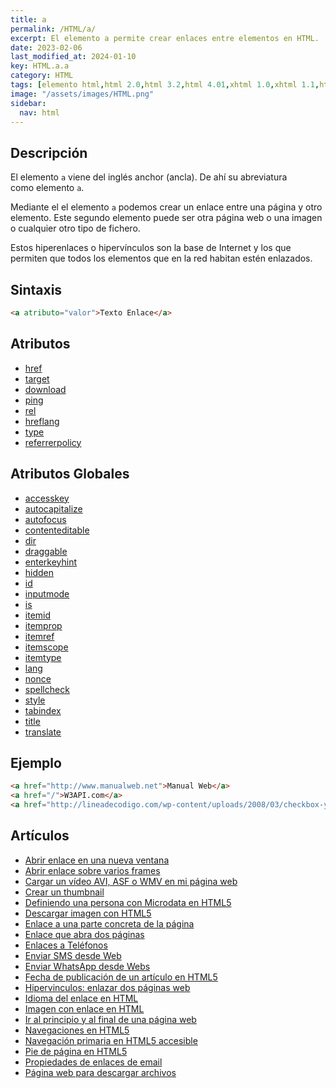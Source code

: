 ```yaml
---
title: a
permalink: /HTML/a/
excerpt: El elemento a permite crear enlaces entre elementos en HTML.
date: 2023-02-06
last_modified_at: 2024-01-10
key: HTML.a.a
category: HTML
tags: [elemento html,html 2.0,html 3.2,html 4.01,xhtml 1.0,xhtml 1.1,html 5,html 5.1,html 5.2]
image: "/assets/images/HTML.png"
sidebar:
  nav: html
---
```


## Descripción


El elemento `a` viene del inglés anchor (ancla). De ahí su abreviatura como elemento `a`.


Mediante el el elemento `a` podemos crear un enlace entre una página y otro elemento. Este segundo elemento puede ser otra página web o una imagen o cualquier otro tipo de fichero.


Estos hiperenlaces o hipervínculos son la base de Internet y los que permiten que todos los elementos que en la red habitan estén enlazados.


## Sintaxis


```html
<a atributo="valor">Texto Enlace</a>
```


## Atributos

- [href](/HTML/a/href/)
- [target](/HTML/a/target/)
- [download](/HTML/a/download/)
- [ping](/HTML/a/ping/)
- [rel](/HTML/a/rel/)
- [hreflang](/HTML/a/hreflang/)
- [type](/HTML/a/type/)
- [referrerpolicy](/HTML/a/referrerpolicy/)

## Atributos Globales

- [accesskey](/HTML/accesskey/)
- [autocapitalize](/HTML/autocapitalize/)
- [autofocus](/HTML/autofocus/)
- [contenteditable](/HTML/contenteditable/)
- [dir](/HTML/dir/)
- [draggable](/HTML/draggable/)
- [enterkeyhint](/HTML/enterkeyhint/)
- [hidden](/HTML/hidden/)
- [id](https://www.w3api.com/HTML/id/)
- [inputmode](/HTML/inputmode/)
- [is](/HTML/is/)
- [itemid](/HTML/itemid/)
- [itemprop](/HTML/itemprop/)
- [itemref](/HTML/itemref/)
- [itemscope](/HTML/itemscope/)
- [itemtype](/HTML/itemtype/)
- [lang](/HTML/lang/)
- [nonce](/HTML/nonce/)
- [spellcheck](/HTML/spellcheck/)
- [style](/HTML/style/)
- [tabindex](/HTML/tabindex/)
- [title](/HTML/title/)
- [translate](/HTML/translate/)

## Ejemplo


```html
<a href="http://www.manualweb.net">Manual Web</a>
<a href="/">W3API.com</a>
<a href="http://lineadecodigo.com/wp-content/uploads/2008/03/checkbox-y-operadores-binarios.zip">Enlace a un fichero ZIP</a>
```


## Artículos

- [Abrir enlace en una nueva ventana](http://lineadecodigo.com/html/abrir-enlace-en-una-nueva-ventana/)
- [Abrir enlace sobre varios frames](http://lineadecodigo.com/html/abrir-enlace-sobre-varios-frames/)
- [Cargar un vídeo AVI, ASF o WMV en mi página web](http://lineadecodigo.com/html/cargar-un-video-avi-asf-o-wmv-en-mi-pagina-web/)
- [Crear un thumbnail](http://lineadecodigo.com/html/crear-un-thumbnail/)
- [Definiendo una persona con Microdata en HTML5](http://lineadecodigo.com/html5/definiendo-una-persona-con-microdata-en-html5/)
- [Descargar imagen con HTML5](http://lineadecodigo.com/html5/descargar-imagen-con-html5/)
- [Enlace a una parte concreta de la página](http://lineadecodigo.com/html/enlace-a-una-parte-concreta-de-la-pagina/)
- [Enlace que abra dos páginas](http://lineadecodigo.com/html/enlace-que-abra-dos-paginas/)
- [Enlaces a Teléfonos](http://lineadecodigo.com/html/enlaces-a-telefonos/)
- [Enviar SMS desde Web](http://lineadecodigo.com/html/enviar-sms-desde-web/)
- [Enviar WhatsApp desde Webs](http://lineadecodigo.com/html/enviar-whatsapp-desde-webs/)
- [Fecha de publicación de un artículo en HTML5](http://lineadecodigo.com/html5/fecha-de-publicacion-de-un-articulo-en-html5/)
- [Hipervinculos: enlazar dos páginas web](http://lineadecodigo.com/html/hipervinculos-enlazar-dos-paginas-web/)
- [Idioma del enlace en HTML](http://lineadecodigo.com/html/idioma-del-enlace-en-html/)
- [Imagen con enlace en HTML](http://lineadecodigo.com/html/imagen-con-enlace-en-html/)
- [Ir al principio y al final de una página web](http://lineadecodigo.com/html/ir-al-principio-y-al-final-de-una-pagina-web/)
- [Navegaciones en HTML5](http://lineadecodigo.com/html5/navegaciones-en-html5/)
- [Navegación primaria en HTML5 accesible](http://lineadecodigo.com/html5/navegacion-primaria-en-html5-accesible/)
- [Pie de página en HTML5](http://lineadecodigo.com/html5/pie-de-pagina-en-html5/)
- [Propiedades de enlaces de email](http://lineadecodigo.com/html/propiedades-de-enlaces-de-email/)
- [Página web para descargar archivos](http://lineadecodigo.com/html/pagina-web-para-descargar-archivos/)
